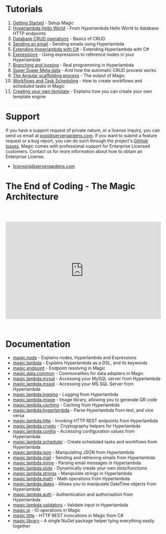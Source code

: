 
# Tutorials

1. [Getting Started](/tutorials/getting-started/) - Setup Magic
2. [Hyperlambda Hello World](/tutorials/hyperlambda-hello-world/) - From Hyperlambda Hello World to database HTTP endpoints
3. [Database CRUD operations](/tutorials/database-crud-operations/) - Basics of CRUD
4. [Sending an email](/tutorials/send-email/) - Sending emails using Hyperlambda
5. [Extending Hyperlambda with C#](/tutorials/extending-hyperlambda/) - Extending Hyperlambda with C#
6. [Expressions](/tutorials/expressions/) - Using expressions to reference nodes in your Hyperlambda
7. [Branching and looping](/tutorials/lambda/) - Real programming in Hyperlambda
8. [Super Duper Meta data](/tutorials/crudification-explained/) - And how the automatic CRUD process works
9. [The Angular scaffolding process](/tutorials/angular-scaffolder/) - The output of Magic
10. [Workflows and Task Scheduling](/tutorials/task-scheduler/) - How to create workflows and scheduled tasks in Magic
11. [Creating your own template](/tutorials/theming/) - Explains how you can create your own template engine

# Support

If you have a support request of private nature, or a license inquiry, you can send us
email at [post@servergardens.com](mailto:post@servergardens.com). If you want to submit a
feature request or a bug report, you can do such through the project's
[GitHub Issues](https://github.com/polterguy/magic/issues).
Magic comes with professional support for Enterprise Licensed customers. Contact us for more
information about how to obtain an Enterprise License.

* [licensing@servergardens.com](mailto:licensing@servergardens.com)

# The End of Coding - The Magic Architecture

<div style="position:relative; padding-bottom:56.25%; padding-top:30px; height:0; overflow:hidden;margin-top:4rem;margin-bottom:4rem;">
<iframe width="560" height="315" style="position:absolute; top:0; left:0; width:100%; height:100%;" src="https://www.youtube.com/embed/XljCYvaT5H0" frameborder="0" allow="accelerometer; autoplay; encrypted-media; gyroscope; picture-in-picture" allowfullscreen></iframe>
</div>

# Documentation

* [magic.node](/documentation/magic.node/) - Explains nodes, Hyperlambda and Expressions
* [magic.lambda](/documentation/magic.lambda/) - Explains Hyperlambda as a DSL, and its keywords
* [magic.endpoint](/documentation/magic.endpoint/) - Endpoint resolving in Magic
* [magic.data.common](/documentation/magic.data.common/) - Commonalities for data adapters in Magic
* [magic.lambda.mysql](/documentation/magic.lambda.mysql/) - Accessing your MySQL server from Hyperlambda
* [magic.lambda.mssql](/documentation/magic.lambda.mssql/) - Accessing your MS SQL Server from Hyperlambda
* [magic.lambda.logging](/documentation/magic.lambda.logging/) - Logging from Hyperlambda
* [magic.lambda.image](/documentation/magic.lambda.image/) - Image library, allowing you to generate QR code
* [magic.lambda.caching](/documentation/magic.lambda.caching/) - Caching from Hyperlambda
* [magic.lambda.hyperlambda](/documentation/magic.lambda.hyperlambda/) - Parse Hyperlambda from text, and vice versa
* [magic.lambda.http](/documentation/magic.lambda.http/) - Invoking HTTP REST endpoints from Hyperlambda
* [magic.lambda.crypto](/documentation/magic.lambda.crypto/) - Cryptography helpers for Hyperlambda
* [magic.lambda.config](/documentation/magic.lambda.config/) - Accessing configuration values from Hyperlambda
* [magic.lambda.scheduler](/documentation/magic.lambda.scheduler/) - Create scheduled tasks and workflows from Hyperlambda
* [magic.lambda.json](/documentation/magic.lambda.json/) - Manipulating JSON from Hyperlambda
* [magic.lambda.mail](/documentation/magic.lambda.mail/) - Sending and retrieving emails from Hyperlambda
* [magic.lambda.mime](/documentation/magic.lambda.mime/) - Parsing email messages in Hyperlambda
* [magic.lambda.slots](/documentation/magic.lambda.slots/) - Dynamically create your own slots/functions
* [magic.lambda.strings](/documentation/magic.lambda.strings/) - Manipulate strings in Hyperlambda
* [magic.lambda.math](/documentation/magic.lambda.math/) - Math operations from Hyperlambda
* [magic.lambda.dates](/documentation/magic.lambda.dates/) - Allows you to manipulate DateTime objects from Hyperlambda
* [magic.lambda.auth](/documentation/magic.lambda.auth/) - Authentication and authorisation from Hyperlambda
* [magic.lambda.validators](/documentation/magic.lambda.validators/) - Validate input in Hyperlambda
* [magic.io](/documentation/magic.io/) - IO operations in Magic
* [magic.http](/documentation/magic.http/) - HTTP REST invocations in Magic from C#
* [magic.library](/documentation/magic.library/) - A single NuGet package helper tying everything easily together
